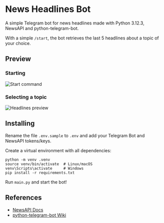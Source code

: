 # News Headlines Bot
A simple Telegram bot for news headlines made with Python 3.12.3, NewsAPI and python-telegram-bot.

With a simple `/start`, the bot retrieves the last 5 headlines about a topic of your choice.

## Preview
### Starting
![Start command](https://github.com/user-attachments/assets/0e7d069d-865b-4f43-a0d1-805d27cdb50c)

### Selecting a topic
![Headlines preview](https://github.com/user-attachments/assets/ded24c15-e755-441e-82a7-d5339344fe3a)

## Installing
Rename the file `.env.sample` to `.env` and add your Telegram Bot and NewsAPI tokens/keys.

Create a virtual environment with all dependencies:
```
python -m venv .venv
source venv/bin/activate  # Linux/macOS
venv\Scripts\activate     # Windows
pip install -r requirements.txt
```

Run `main.py` and start the bot!

## References
- [NewsAPI Docs](https://newsapi.org/docs)
- [python-telegram-bot Wiki](https://github.com/python-telegram-bot/python-telegram-bot/wiki/Bot-API-Forward-Compatibility)
